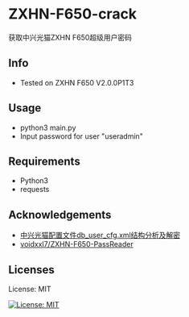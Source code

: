 # ZXHN-F650-crack
获取中兴光猫ZXHN F650超级用户密码

## Info
- Tested on ZXHN F650 V2.0.0P1T3

## Usage
- python3 main.py
- Input password for user "useradmin"

## Requirements
- Python3
- requests

## Acknowledgements
- [中兴光猫配置文件db_user_cfg.xml结构分析及解密](https://www.52pojie.cn/thread-1005978-1-1.html)
- [voidxxl7/ZXHN-F650-PassReader](https://github.com/voidxxl7/ZXHN-F650-PassReader)

## Licenses
License: MIT

[![License: MIT](https://img.shields.io/badge/License-MIT-yellow.svg)](https://opensource.org/licenses/MIT)
